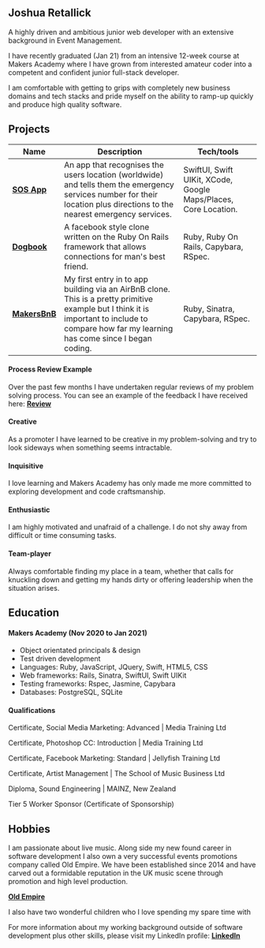 ## Joshua Retallick

A highly driven and ambitious junior web developer with an extensive background in Event Management.  

I have recently graduated (Jan 21) from an intensive 12-week course at Makers Academy where I have grown from interested amateur coder into a competent and confident junior full-stack developer.  

I am comfortable with getting to grips with completely new business domains and tech stacks and pride myself on the ability to ramp-up quickly and produce high quality software.

## Projects

| Name                         | Description       | Tech/tools        |
| ---------------------------- | ----------------- | ----------------- |
| **[SOS App](https://github.com/joshuaretallick/SOS-Test)**            | An app that recognises the users location (worldwide) and tells them the emergency services number for their location plus directions to the nearest emergency services. | SwiftUI, Swift UIKit, XCode, Google Maps/Places, Core Location. |
| **[Dogbook](https://github.com/joshuaretallick/dogbook)** | A facebook style clone written on the Ruby On Rails framework that allows connections for man's best friend. | Ruby, Ruby On Rails, Capybara, RSpec. |
| **[MakersBnB](https://github.com/joshuaretallick/makersbnb)** | My first entry in to app building via an AirBnB clone.  This is a pretty primitive example but I think it is important to include to compare how far my learning has come since I began coding. | Ruby, Sinatra, Capybara, RSpec. |

#### Process Review Example

Over the past few months I have undertaken regular reviews of my problem solving process. You can see an example of the feedback I have received here: **[Review](https://www.dropbox.com/s/0tdcp531x5ysogz/2021-01-12-Orange%20Pidgeot%2069-feedback.pdf?dl=0)**

#### Creative

As a promoter I have learned to be creative in my problem-solving and try to look sideways when something seems intractable.

#### Inquisitive

I love learning and Makers Academy has only made me more committed to exploring development and code craftsmanship.

#### Enthusiastic

I am highly motivated and unafraid of a challenge. I do not shy away from difficult or time consuming tasks.

#### Team-player

Always comfortable finding my place in a team, whether that calls for knuckling down and getting my hands dirty or offering leadership when the situation arises.

## Education

#### Makers Academy (Nov 2020 to Jan 2021)

-	Object orientated principals & design
-	Test driven development
-	Languages: Ruby, JavaScript, JQuery, Swift, HTML5, CSS
-	Web frameworks: Rails, Sinatra, SwiftUI, Swift UIKit
-	Testing frameworks: Rspec, Jasmine, Capybara
-	Databases: PostgreSQL, SQLite



#### Qualifications

Certificate, Social Media Marketing: Advanced | Media Training Ltd

Certificate, Photoshop CC: Introduction | Media Training Ltd

Certificate, Facebook Marketing: Standard | Jellyfish Training Ltd

Certificate, Artist Management | The School of Music Business Ltd

Diploma, Sound Engineering | MAINZ, New Zealand

Tier 5 Worker Sponsor (Certificate of Sponsorship)

## Hobbies

I am passionate about live music. Along side my new found career in software development I also own a very successful events promotions company called Old Empire.  We have been established since 2014 and have carved out a formidable reputation in the UK music scene through promotion and high level production.

**[Old Empire](http://www.old-empire.co.uk/)**

I also have two wonderful children who I love spending my spare time with

For more information about my working background outside of software development plus other skills, please visit my LinkedIn profile: **[LinkedIn](https://www.linkedin.com/in/oldempire/)**
